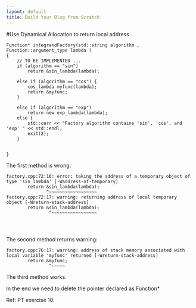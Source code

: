 ```yaml
---
layout: default
title: Build Your Blog from Scratch
---
```


#Use Dynamical Allocation to return local address

``` 
Function* integrandFactory(std::string algorithm , Function::argument_type lambda )
{
    // TO BE IMPLEMENTED ...
    if (algorithm == "sin") 
        return &sin_lambda(lambda);

    else if (algorithm == "cos") {
        cos_lambda myfunc(lambda);
        return &myfunc;
    }

    else if (algorithm == "exp")
        return new exp_lambda(lambda);
    else {
        std::cerr << "Factory algorithm contains 'sin', 'cos', and 'exp' " << std::endl;
        exit(2);
    }


}
```

The first method is wrong:

```
factory.cpp:72:16: error: taking the address of a temporary object of type 'sin_lambda' [-Waddress-of-temporary]
        return &sin_lambda(lambda);
               ^~~~~~~~~~~~~~~~~~~
factory.cpp:72:17: warning: returning address of local temporary object [-Wreturn-stack-address]
        return &sin_lambda(lambda);
                ^~~~~~~~~~~~~~~~~~
                
                
                
```


The second method returns warning:

```
factory.cpp:76:17: warning: address of stack memory associated with local variable 'myfunc' returned [-Wreturn-stack-address]
        return &myfunc;
                ^~~~~~
```

The third method works. 

In the end we need to delete the pointer declared as Function*

Ref: PT exercise 10. 



